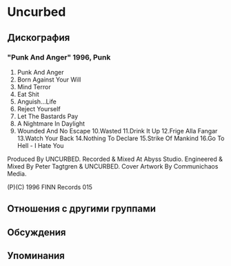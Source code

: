 # Uncurbed



## Дискография

### "Punk And Anger" 1996, Punk

1.  Punk And Anger
2.  Born Against Your Will
3.  Mind Terror
4.  Eat Shit
5.  Anguish...Life
6.  Reject Yourself
7.  Let The Bastards Pay
8.  A Nightmare In Daylight
9.  Wounded And No Escape
10.Wasted
11.Drink It Up
12.Frige Alla Fangar
13.Watch Your Back
14.Nothing To Declare
15.Strike Of Mankind
16.Go To Hell - I Hate You

Produced By UNCURBED. 
Recorded & Mixed At Abyss Studio.
Engineered & Mixed By Peter Tagtgren & UNCURBED.
Cover Artwork By Communichaos Media.

(P)(C) 1996 FINN Records 015


## Отношения с другими группами


## Обсуждения


## Упоминания

